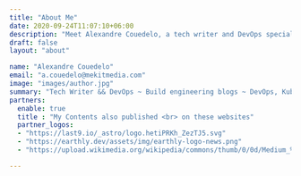 ```yaml
---
title: "About Me"
date: 2020-09-24T11:07:10+06:00
description: "Meet Alexandre Couedelo, a tech writer and DevOps specialist passionate about building engineering blogs. Explore insights on DevOps, Kubernetes, security, and SRE from an experienced professional dedicated to sharing knowledge and expertise."
draft: false
layout: "about"

name: "Alexandre Couedelo"
email: "a.couedelo@mekitmedia.com"
image: "images/author.jpg"
summary: "Tech Writer && DevOps ~ Build engineering blogs ~ DevOps, Kubernetes, Security, SRE"
partners:
  enable: true
  title : "My Contents also published <br> on these websites"
  partner_logos:
  - "https://last9.io/_astro/logo.hetiPRKh_ZezTJ5.svg"
  - "https://earthly.dev/assets/img/earthly-logo-news.png"
  - "https://upload.wikimedia.org/wikipedia/commons/thumb/0/0d/Medium_%28website%29_logo.svg/1196px-Medium_%28website%29_logo.svg.png"

---
```



